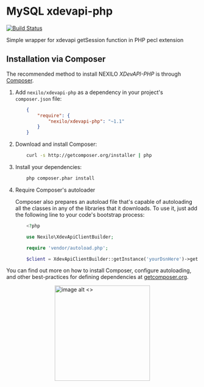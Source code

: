 MySQL xdevapi-php 
=================

[![Build Status](https://travis-ci.org/nexilo/xdevapi-php.svg?branch=master)](https://travis-ci.org/nexilo/xdevapi-php)

Simple wrapper for xdevapi getSession function in PHP pecl extension

 Installation via Composer
 -------------------------
 The recommended method to install NEXILO _XDevAPI-PHP_ is through [Composer](http://getcomposer.org).
 
 1. Add `nexilo/xdevapi-php` as a dependency in your project's `composer.json` file:
 
     ```json
         {
             "require": {
                 "nexilo/xdevapi-php": "~1.1"
             }
         }
     ```
 
 2. Download and install Composer:
 
     ```bash
         curl -s http://getcomposer.org/installer | php
     ```
 
 3. Install your dependencies:
 
     ```bash
         php composer.phar install
     ```
 
 4. Require Composer's autoloader
 
     Composer also prepares an autoload file that's capable of autoloading all the classes in any of the libraries that it downloads. To use it, just add the following line to your code's bootstrap process:
 
     ```php
         <?php
 
         use Nexilo\XdevApiClientBuilder;
 
         require 'vendor/autoload.php';
 
         $client = XdevApiClientBuilder::getInstance('yourDsnHere')->getSession();
     ```
 You can find out more on how to install Composer, configure autoloading, and other best-practices for defining dependencies at [getcomposer.org](http://getcomposer.org).
 
![image alt <>](https://nexilo.uk/static/nexilo_new.svg)
 
 <style>
 img[alt$="<>"] {
     display: block;
     width: 250px;
     max-width: 100%;
     height: auto;
     margin: auto;
     float: none!important;
 }
 </style>
